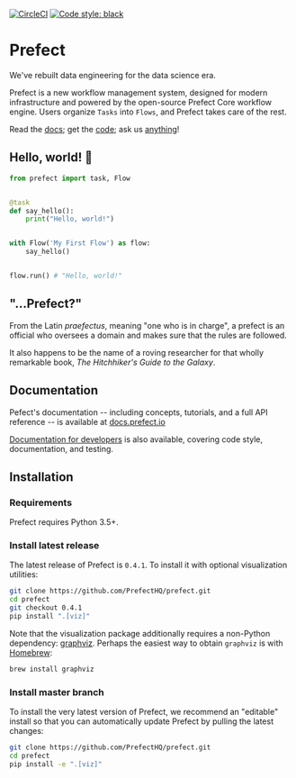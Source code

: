 [![CircleCI](https://circleci.com/gh/PrefectHQ/prefect/tree/master.svg?style=svg&circle-token=28689a55edc3c373486aaa5f11a1af3e5fc53344)](https://circleci.com/gh/PrefectHQ/prefect/tree/master)
[![Code style: black](https://img.shields.io/badge/code%20style-black-000000.svg)](https://github.com/ambv/black)

# Prefect

We've rebuilt data engineering for the data science era.

Prefect is a new workflow management system, designed for modern infrastructure and powered by the open-source Prefect Core workflow engine. Users organize `Tasks` into `Flows`, and Prefect takes care of the rest.

Read the [docs](https://docs.prefect.io); get the [code](#installation); ask us [anything](mailto:help@prefect.io)!

## Hello, world! 👋

```python
from prefect import task, Flow


@task
def say_hello():
    print("Hello, world!")


with Flow('My First Flow') as flow:
    say_hello()


flow.run() # "Hello, world!"
```


## "...Prefect?"

From the Latin _praefectus_, meaning "one who is in charge", a prefect is an official who oversees a domain and makes sure that the rules are followed.

It also happens to be the name of a roving researcher for that wholly remarkable book, _The Hitchhiker's Guide to the Galaxy_.

## Documentation

Pefect's documentation -- including concepts, tutorials, and a full API reference -- is available at [docs.prefect.io](https://docs.prefect.io)

[Documentation for developers](https://docs.prefect.io/guide/development/overview.html) is also available, covering code style, documentation, and testing.

## Installation

### Requirements

Prefect requires Python 3.5+.

### Install latest release

The latest release of Prefect is `0.4.1`. To install it with optional visualization utilities:

```bash
git clone https://github.com/PrefectHQ/prefect.git
cd prefect
git checkout 0.4.1
pip install ".[viz]"
```

Note that the visualization package additionally requires a non-Python dependency: [graphviz](https://www.graphviz.org/download/). Perhaps the easiest way to obtain `graphviz` is with [Homebrew](https://brew.sh/):
```bash
brew install graphviz
```

### Install master branch

To install the very latest version of Prefect, we recommend an "editable" install so that you
can automatically update Prefect by pulling the latest changes:

```bash
git clone https://github.com/PrefectHQ/prefect.git
cd prefect
pip install -e ".[viz]"
```
